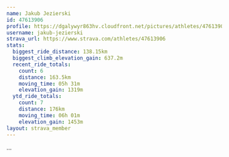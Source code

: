 ```yaml
---
name: Jakub Jezierski
id: 47613906
profile: https://dgalywyr863hv.cloudfront.net/pictures/athletes/47613906/14681924/1/large.jpg
username: jakub-jezierski
strava_url: https://www.strava.com/athletes/47613906
stats:
  biggest_ride_distance: 138.15km
  biggest_climb_elevation_gain: 637.2m
  recent_ride_totals:
    count: 6
    distance: 163.5km
    moving_time: 05h 31m
    elevation_gain: 1319m
  ytd_ride_totals:
    count: 7
    distance: 176km
    moving_time: 06h 01m
    elevation_gain: 1453m
layout: strava_member
--- 
```

...
